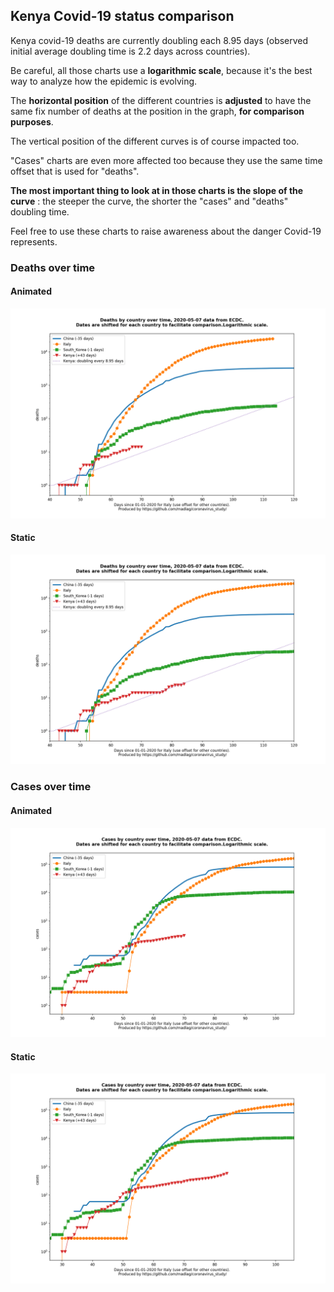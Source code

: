 ## Kenya Covid-19 status comparison 

Kenya covid-19 deaths are currently doubling each 8.95 days (observed initial average doubling time is 2.2 days across countries).



Be careful, all those charts use a **logarithmic scale**, because it's the best way to analyze how the epidemic is evolving.
 
The **horizontal position** of the different countries is **adjusted** to have the same fix number of deaths at the position in the graph, **for comparison purposes**.

The vertical position of the different curves is of course impacted too.

"Cases" charts are even more affected too because they use the same time offset that is used for "deaths".

**The most important thing to look at in those charts is the slope of the curve** : the steeper the curve, the shorter the "cases" and "deaths" doubling time.

Feel free to use these charts to raise awareness about the danger Covid-19 represents. 


 
### Deaths over time
 
#### Animated
![Kenya covid-19 deaths animated chart](https://raw.githubusercontent.com/madlag/coronavirus_study/master/notebooks/graphs/2020-05-07/countries/Kenya/2020-05-07_Kenya_deaths.gif "Kenya covid-19 deaths animated chart")   
 
#### Static
![Kenya covid-19 deaths static chart](https://raw.githubusercontent.com/madlag/coronavirus_study/master/notebooks/graphs/2020-05-07/countries/Kenya/2020-05-07_Kenya_deaths.png "Kenya covid-19 deaths static chart")   

 
### Cases over time
 
#### Animated
![Kenya covid-19 cases animated chart](https://raw.githubusercontent.com/madlag/coronavirus_study/master/notebooks/graphs/2020-05-07/countries/Kenya/2020-05-07_Kenya_cases.gif "Kenya covid-19 cases animated chart")   
 
#### Static
![Kenya covid-19 cases static chart](https://raw.githubusercontent.com/madlag/coronavirus_study/master/notebooks/graphs/2020-05-07/countries/Kenya/2020-05-07_Kenya_cases.png "Kenya covid-19 cases static chart")   

